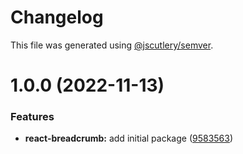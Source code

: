 # Changelog

This file was generated using [@jscutlery/semver](https://github.com/jscutlery/semver).

# 1.0.0 (2022-11-13)

### Features

- **react-breadcrumb:** add initial package ([9583563](https://github.com/csutorasr/schaman/commit/95835633d59150aa011c29507ef2692699d90d06))
